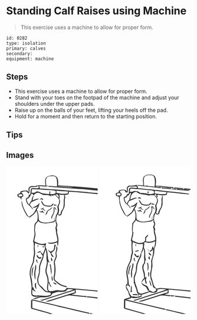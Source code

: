 # Standing Calf Raises using Machine
> This exercise uses a machine to allow for proper form.

``` 
id: 0282 
type: isolation 
primary: calves 
secondary:  
equipment: machine 
``` 

## Steps

 - This exercise uses a machine to allow for proper form.
 - Stand with your toes on the footpad of the machine and adjust your shoulders under the upper pads.
 - Raise up on the balls of your feet, lifting your heels off the pad.
 - Hold for a moment and then return to the starting position.

## Tips


## Images

<svg width="248" height="400" viewBox="0 0 186 300" xmlns="http://www.w3.org/2000/svg">
  <g fill="#FFF">
    <path d="M0 0h186v45.34c-26.75-2.92-53.62-4.3-80.45-6.19.46-5.51.78-11.57-2.26-16.46-3.06-3.32-8.04-4.19-12.34-3.43-3.66.53-7.87 1.38-10.16 4.57-2.71 4.95-1.16 10.67-.83 15.98-4.69-.29-9.39-.59-14.08-.91-2.15-.22-4.05 1-5.96 1.79-4.27.59-9.71-1.42-12.96 2.26-2.83 2.56-1.02 6.73-1.3 9.97-1-1.06-1.98-2.11-2.96-3.18-4.66 0-9.46.01-13.76 2.06-.09 1.07-.19 2.13-.29 3.2-2.31.82-6.77 1.62-5.68 5.04.28 2.93 3.18 3.41 5.53 3.82.79 1.52 1.61 3.03 2.47 4.52.08-1.57.15-3.13.2-4.7 1.62-1.05 4.26-2.07 3.47-4.54-.01-2.67-2.68-3.88-4.38-5.46 3.29-1.5 6.94-3.2 10.64-2.32 1.94 1.35 3.55 3.11 5.31 4.67.99-2.94 1.17-6.04 1.2-9.12-.19-2 1.66-3.64 3.41-4.16 3.91-.35 7.89-.01 11.75-.91.74-1.04 1.55-2.02 2.45-2.92.4 1.92.86 3.82 1.33 5.73-2.83.39-5.68.62-8.52.31-2.55-.13-5.53-.61-7.57 1.32-.57 3.81-.49 7.7-1.26 11.49l-2.63.24c-.37 1.58-.64 3.2-1.23 4.72-1.59 1.18-3.47 1.93-4.99 3.21-.06 4.69 1.4 9.74 5.2 12.77 2.95 2.45 5.66 5.21 7.85 8.39.38.1 1.16.31 1.54.41-2.06-2.97-4.19-5.91-6.66-8.57.97-1.91 1.42-4.35 3.26-5.65 5.15-2.8 10.68-4.74 16.11-6.9-4.88-.67-9.54 1.29-13.79 3.45.22-3.75 1.49-7.29 2.65-10.83-3.05 2.82-4.37 6.77-4.57 10.84-2.28 2.37-4.11 5.14-4.95 8.36-2.96-2.93-4.96-6.83-4.98-11.05 1.61-1.18 3.62-1.79 5.05-3.19 1.91-2.54 3.32-5.41 4.81-8.2 1.93.49 3.22 1.86 4.01 3.66 2.4-3.22 6.05-6.03 10.32-5.16 3.39 1.43 6.58 3.33 10.1 4.46 5.39.14 11.63-.62 15.86 3.46-.21-.92-.64-2.74-.86-3.65 1.31.65 2.61 1.31 3.91 1.99.31-.35.95-1.03 1.26-1.38.8-.09 2.4-.27 3.2-.37 2.95 3.27 6.97 6.01 8.25 10.43 1.2 4.7-1.79 8.92-3.68 12.99.55 3.62 1.46 7.37.46 11-.69 2.99-2.69 5.42-3.66 8.3-.58 3.54.09 7.43-2.24 10.49-.24-3.16-.22-6.34-.4-9.51-.4 3.05-.52 6.12-.67 9.19-9.17 2.57-19.66 5.35-28.56.38-3.35-1.74-2.93-5.86-3.09-9.04.1-5.11-1.58-10-3.62-14.6 3.2-3.95 4.55-8.88 5.92-13.67-4.03 4.28-8.98 7.83-14.81 9.14 3.93 1.79 7.81-.17 10.92-2.61-2.04 3.62-4.44 7.02-6.15 10.81-2.23 5.12-7.54 7.66-11.59 11.1-2.15-1.88-4-4.11-5.13-6.76-1.9-4.34-4.76-8.2-6.3-12.7-1.63-4.53-2.52-9.27-3.73-13.92-.99 10.64 4.78 20.17 9.63 29.17 1.43 2.64 4.08 4.21 6.68 5.51 5.35-3.78 11.03-7.66 13.77-13.87 2.87 5.85 3.18 12.59 1.99 18.92-.48 2.48-2.23 4.32-3.94 6.04-2.27 2.21-2.04 5.61-2.24 8.51-.05 2.99-.69 6.01-.15 8.99.34 2.41 1.05 4.9.31 7.31-1.1 4.29-1.65 8.7-2.92 12.94.33.35.98 1.05 1.31 1.4-.07 2.68.14 5.35.56 8-1.15 6.32 1.4 12.81-.54 19.04-1.43 5.08-.34 10.59-2.6 15.49-3.45 7.89-6.62 16.52-5.02 25.27 1.57 7.43 2.69 14.95 3.39 22.51.33 5.79-2.17 12.05.73 17.49 4.31 4.44 11.28 2.13 16.72 1.84-5.29 1.72-10.69 3.15-15.78 5.4 4.66.35 9.11-1.13 13.44-2.64 4.4-1.71 9.13-.31 13.67-.97 2.97-.47 5.98-.95 8.78-2.11 2.45-.9 3.43-3.56 4.78-5.56 4.64-1.19 9.07-3.75 13.99-3.33 4.38.41 8.77.04 13.06-.85 1.56-1.73 2.93-3.75 4.95-4.96 3.78-.26 7.51.62 11.19 1.32-20.84 6.83-41.82 13.24-62.66 20.05-2.04.69-4.17.96-6.31 1.01 1.62.45 3.23.96 4.83 1.49 22.23-7.08 44.45-14.24 66.73-21.16-.05 1.02-.14 3.07-.19 4.1-20 5.92-39.71 12.79-59.74 18.63 3.04.25 6.16.5 9.07-.61 11.06-3.56 22.15-6.99 33.22-10.54 2.83-.94 5.83-1.55 8.83-1.17 10.82 1.19 21.62 2.48 32.46 3.46-.03-.58-.11-1.76-.14-2.35-4.43.31-8.81-.56-13.2-.93-5.65-.66-11.35-.94-16.91-2.19 2.75-1.12 5.67-1.76 8.42-2.87.03-2.35-.24-4.7-.32-7.04 14.92 1.21 29.84 2.59 44.76 3.88v12.19c-6.92-1.1-13.92-1.53-20.87-2.34-.63.61-1.26 1.22-1.88 1.84 7.6.62 15.21 1.36 22.75 2.52V300h-12.1l2.39-.56c-1.82-.43-3.65-.78-5.48-1.12l-.76 1.68H94.94c-13.67-4.8-27.86-8.02-41.74-12.18-.1-5.1-.01-10.21.08-15.32 17.48 4.24 35 8.3 52.52 12.4l-.61.03c21.59 4.68 42.98 10.28 64.57 14.95-.25-.6-.74-1.78-.98-2.38-1.91-.27-3.8-.63-5.68-1.04-33.98-8.06-67.99-15.98-101.96-24.05-3.05-.71-6.08-1.68-9.23-1.73-1.5 1.74-1.17 4.16-1.31 6.29.04 3.65-.33 7.33.13 10.96.13 1.61 2.21 1.57 3.31 2.18 11.48 3.3 23.08 6.22 34.49 9.76l-1.7.13H0V0m68.26 67.88c.95-.16 2.83-.47 3.77-.62.99.58 1.98 1.15 2.99 1.71.28-2.14-1.86-4.14-3.98-3.59-1.12.58-1.88 1.65-2.78 2.5m2.72 2.29c.29 3.78 2.66 6.96 4.99 9.78 5.05 2.27 11.04 3.15 16.37 1.35 2.51-.77 3.28-3.41 3.73-5.69-1.94.92-3.24 2.62-4.41 4.36-3.89.31-7.92.88-11.71-.43-4.89-.83-5.21-6.89-8.97-9.37m25.72 7.62l-.4 1.97c2.27.22 4.55.44 6.84.5-1.44-2.14-4.21-1.95-6.44-2.47m-.55 7.08c1.89 5.45-.11 11.53-3.34 16.05-1.52 1.91-.74 4.55-.82 6.78 1.36-1.54 1.38-3.62 2.01-5.47 3.16-5.48 5.85-12.18 3.44-18.46 1.99 2.12 3.16 5.11 5.93 6.4-.7-.91-1.43-1.8-2.2-2.65-.11-.56-.35-1.67-.47-2.22l-2.79-2.16c-.59.58-1.18 1.15-1.76 1.73m-26.01 1.67c-.02.32-.06.98-.09 1.3 1.44-.05 2.87-.1 4.3-.14 1.6 1.77 3.81 2.73 6.03 3.45-1.43-1.49-3.18-2.6-4.91-3.7.34-1.23.68-2.45 1.02-3.67-1.74 1.7-3.8 3.03-6.35 2.76m18.43 1.19c-1.6.89-3.58 1.29-4.84 2.66-1.59 2.97-2.75 6.15-4.25 9.16 3.4-1.59 4.64-5.16 5.12-8.62 4.05-1.06 6.86-4.11 9.5-7.16-2.29.61-4.23 1.99-5.53 3.96m-15.06 2.04c-.64.97-1.29 1.93-1.95 2.89-1.31-.53-2.63-1.05-3.95-1.54 1.09 2.46 3.12 3.57 5.75 2.5 1.59.78 3.18 1.56 4.79 2.29-1.71-1.92-3.42-3.86-4.64-6.14z"/>
    <path d="M82.59 23.53c2.33-3.31 6.86-2.89 10.42-3.17 3.3-.3 7.43.38 8.95 3.73 1.89 5.55 1.71 11.54 1.42 17.32-5.39-.21-10.77-.56-16.14-1.01-.7.54-1.39 1.08-2.09 1.62 5.69-.22 11.27.92 16.93 1.11 14.66 1.23 29.33 2.21 44.01 3.22 13.35.54 26.6 2.4 39.91 3.56v4.91c-16.35-1.13-32.59-3.6-48.97-4.22-17.18-1.22-34.33-3.05-51.54-3.83-5.62-.78-11.29-1.24-16.97-1.26-.46-1.66-.95-3.31-1.51-4.94 6.32-.11 13.26 2.63 19.14-.54-1.17-.02-3.52-.05-4.69-.07-.04-5.45-2.12-11.51 1.13-16.43z"/>
    <path d="M103.73 41.46c4.73-.72 9.52-.08 14.27.1 6.47.67 13.02.78 19.4 2.16-11.25-.26-22.43-1.92-33.67-2.26zM52.37 46.9c3.93-.41 7.85.42 11.78.3 6.33-.31 12.53 1.45 18.85 1.1 6.05.55 12.37.15 18.09 2.54-.09 1.3-.26 2.59-.52 3.87-2.78 2.84-7.01 2.14-10.6 2.17-.49-.69-.98-1.38-1.48-2.07l1.49-.3c-.21-.91-.61-2.74-.82-3.65-1.33.9-1.48 2.38-1.16 3.85-.23.76-.48 1.51-.74 2.26-6.36-1.21-13.37-.5-19.03-4.14-2.75-1.59-6.72-1.96-9.16.35-2.15 1.67-5.08.82-7.58 1.07.22-2.46.54-4.91.88-7.35zM102.29 49.85c7.84 1.32 15.8 1.05 23.7 1.64-.24 1.41-.51 2.82-.8 4.23-5.95.59-12.18 1.24-18-.54-1.59-.37-3.23-.45-4.86-.58-.01-1.58-.02-3.17-.04-4.75z"/>
    <path d="M127.66 51.88c19.48 1.31 38.95 2.82 58.34 5.08v195.68c-20.99-2.17-42.07-3.64-63.09-5.58-.66 1.23-1 2.88-2.39 3.58-4.33 2.9-9.73 1.64-14.55 1.28-5.6-.7-10.88 2.38-16.46 1.93-2.51-.1-4.39-2.44-4.28-4.88-.74-5.73 1.75-11.25 1.1-16.98-.05-5.56-2.17-10.75-3.95-15.92-1.29-7.52 2.87-14.62 2.47-22.15 1.27.82 2.54 1.65 3.84 2.45-1.46-3-3.3-5.94-3.63-9.32-.77-6.52-.78-13.27-3.49-19.37-.63-1.64-1.29-3.27-1.97-4.89.54-2.17 1.13-4.33 1.74-6.47-2.74.67-5.46 1.67-8.32 1.68-4.17.08-8.01-1.77-11.8-3.25-1.45-.73-3.22-1.24-4.14-2.67.3-5.83 3.86-11.5 1.96-17.34-1.07-4.67-.22-9.53.28-14.22.34-3.89 4.56-5.61 5.49-9.29 1.69 1.77 3.69 3.33 6.18 3.72 8.72 2.58 17.82.54 26.5-1.11.73-.7 2.18-2.11 2.9-2.82.38 2.84.52 5.75 1.86 8.35-.68 2.13-1.77 4.17-2.05 6.4.36 2.25.97 4.46 1.04 6.75.24 6.6 3.36 12.78 2.91 19.45-5.99 3.61-13.07 3.71-19.85 3.51 1.46.87 2.87 2.12 4.67 2.11 5.1.09 10.36-.71 14.92-3.11-.2 2.67-.25 5.49 1.15 7.88.93-4.98 1.48-10.08 1.17-15.15-.81-4.58-2.07-9.07-2.99-13.63 1.4-2.76.01-5.65-.64-8.38.7-2.84 2.59-5.96.83-8.79-3.03-5.89-1.8-13.25 1.37-18.83.62.68 1.85 2.03 2.47 2.7 1.46-.25 3.05-.1 4.39-.81 1.3-1.99 1.31-4.51 2.24-6.67 1.63-3.93 4.33-7.48 4.94-11.79.71-5.29-.34-10.72 1.02-15.95.73-2.24-.23-4.45-.8-6.6 2.56-.41 5.6.04 7.72-1.71.51-1.58.63-3.25.9-4.87m-29.67 108c-.76 3.18-.01 6.69-1.55 9.67-1.28 2.46-4.14 3.13-6.5 4.1-1.6-1.31-3.19-2.65-4.95-3.75 1.1 3.56 5.43 5 6.04 8.73.32 3.05 2.49 6.03 5.84 5.96-1.45-2.67-3.41-5-5.14-7.49l.48-1.24c3.49-2.65 7.94-5.79 7.15-10.82.79-1.87 1.31-3.84 1.59-5.85-.74.18-2.22.52-2.96.69m3.75 2.04c.52 3.69.46 7.51-.73 11.08-1.62 3.92 1.01 8.15-.63 12.05-1.04 2.97-2.63 5.75-3.19 8.88-.76 3.7.87 7.32.76 11.04-.07 5.65.45 11.4-.91 16.94-.69 3.7-1.32 8.5 1.85 11.27 4.82 4.19 9.79 8.59 16.01 10.5 2.27.55 4.52 1.18 6.71 2.02.62-.37 1.85-1.1 2.46-1.47-2.61-.82-5.29-1.44-7.94-2.13-5.93-1.84-10.62-6.1-15.45-9.8-2.59-1.79-2.44-5.51-1.81-8.26 1.58-7.59 2.02-15.47.74-23.15-.32-2.59-1.05-5.3-.24-7.86 1.17-3.35 2.98-6.48 3.62-10 .09-2.91-1.6-5.84-.49-8.73 1.34-3.97 3.12-9.25-.76-12.38m-9.84 30.59c.76-.1 1.52-.22 2.28-.35-.53-2.25-1.08-4.49-1.7-6.71-2.06 1.98-1.25 4.63-.58 7.06m-3.31 6.82c1.83 6.91 1.78 14.09 3.21 21.05 1.66-6.98-.4-14-1.25-20.93l-1.96-.12m4.18 22.5c.14 3.81-1.38 8.85 1.93 11.67-.05-3.94-.11-8.07-1.93-11.67m-6.3 13.71c.45 4.07 2.63 7.59 5.4 10.5.13-2.8-1.69-4.96-3.33-7.02 0-1.23-.01-2.46-.01-3.69-.52.05-1.55.15-2.06.21m8.51.86c2.31 1.78 4.65 3.87 7.77 3.85-1.33-3.04-4.69-4.14-7.77-3.85zM24.78 58.19c2.83-1.18 7.94-2.52 8.47 1.84-.49.3-1.48.89-1.97 1.19-1.75.13-3.48.4-5.23.4-.62-1.05-1.05-2.2-1.27-3.43zM100.37 57.73c1.67-.36 3.64-.65 4.97.69 1.5 1.83 1.26 4.52 1.97 6.66-2.39-2.37-4.78-4.76-6.94-7.35z"/>
    <path d="M107.73 57.77c3.29.59 6.64.75 9.98.53.85 3.58.2 7.15-.66 10.66.09 5.33.35 10.79-1.2 15.97-.91 2.77-2.88 5-4.24 7.54-.8 1.79-.86 3.8-1.38 5.68-1.47 1.22-2.92-.6-4.34-.99 1.95-4.57 2.32-9.57.56-14.27.71-3.39 2.62-6.44 3.21-9.87.22-2.49-.94-4.76-1.88-6.97 2.18-2.33.66-5.65-.05-8.28zM58.58 156.06c5.9 2.88 12.35 4.86 18.99 4.11.39 2.27 1.12 4.49 1.37 6.79-.86 4.25-3.12 8.03-4.23 12.21-1.29-1.95-2.84-3.76-4.97-4.8.9 2.62 2.27 5.07 4.24 7.05.77 4.73-2.84 8.32-4.01 12.62-.69 2.47-1.65 4.86-2.42 7.32-1.46 5.45.07 11.2-1.32 16.67-1.08 4.91-3.77 9.65-2.9 14.83.2 4.11 2.11 7.94 4.89 10.92 3.39 3.6 6.65 7.36 10.55 10.43 3.26 2.67 7.83 1.24 11.55 2.72.11 1.3.23 2.61.36 3.92-9.32 5.08-19.81.47-29.67 1.95-2.55-.45-5.51-.52-7.55-2.26-1.03-3.16-.35-6.53-.3-9.77 2.15 1.48 4.29 3.02 6.68 4.1-.59-1.88-1.91-3.29-3.5-4.39-.4-1.86-.04-4.52-2.78-4.41-.29-6.44-.67-12.92-2.21-19.2-.81-3.84-2.11-7.72-1.53-11.7.35-6.27 2.89-12.08 5.48-17.7 2.21-4.88 1.26-10.41 2.93-15.43 1.64-6.04-.37-12.22-.37-18.31.34-2.55.59-5.1.72-7.67m5.89 3.37c-.53 1.94-.57 3.96-.07 5.91.79-1.91 1.15-4.04.07-5.91m11.03 2.75c-1.33.23-1.82 2.84-.25 3.06 1.4-.16 1.84-2.88.25-3.06m-13.08 13.51c2.89.1 5.73-.5 8.33-1.76-.26-.35-.77-1.05-1.02-1.4-2.47.95-5.28 1.34-7.31 3.16m-.01 4.11c-1.21 3.69 1.96 7.24 5.44 8.01 2.03 1.09 3.72-1.41 4.22-3.03-1.95.07-4.07.95-5.94-.01-1.21-1.68-2.14-3.58-3.72-4.97m-1.55 11.04c.49 2.46 1.78 4.83 3.99 6.14-.52-1.17-1.08-2.33-1.64-3.47-.17-1.38-.23-2.78-.6-4.12-.93.02-1.51.51-1.75 1.45m-2.54 19.01c-1.76 6.56-1.62 13.5.38 19.99.17-.01.51-.02.67-.03.34-6.54-1.04-13.23.93-19.63 1.02-3.49.83-7.17.11-10.7-2.17 3.02-.96 6.99-2.09 10.37m-5.75 12.87h.89c-.82-6.57 1.48-12.8 2.15-19.23-3.75 5.61-4.66 12.73-3.04 19.23m5.76 17.34c.1 3.26-.24 7.42 3.23 9.16-.63-4.07-1.83-8.24-.1-12.21-1.45.47-3.21 1.23-3.13 3.05z"/>
    <path d="M75.89 184.1c.21-5.4 3.22-10.04 4.68-15.11.96 4.98 1.82 10.01 1.36 15.1-.51 4.35 1.43 8.55.81 12.9-.71 7.04-4.63 14.1-2.02 21.19 2.87 6.88 4.67 14.45 3.09 21.89-.53 4.72-2.05 10.53 1.95 14.2-5.66.15-9.25-4.56-12.3-8.61-2.59-2.03-5.39-3.97-7.03-6.92-1.13-4.5-1.94-9.34-.15-13.79 2.45-6.36 2.41-13.22 2.72-19.93-.08-3.22 1.77-5.98 2.58-9 .99-4.14 3.94-7.6 4.31-11.92z"/>
  </g>
  <g fill="#333">
    <path d="M90.95 19.26c4.3-.76 9.28.11 12.34 3.43 3.04 4.89 2.72 10.95 2.26 16.46 26.83 1.89 53.7 3.27 80.45 6.19v4.57c-13.31-1.16-26.56-3.02-39.91-3.56-14.68-1.01-29.35-1.99-44.01-3.22-5.66-.19-11.24-1.33-16.93-1.11.7-.54 1.39-1.08 2.09-1.62 5.37.45 10.75.8 16.14 1.01.29-5.78.47-11.77-1.42-17.32-1.52-3.35-5.65-4.03-8.95-3.73-3.56.28-8.09-.14-10.42 3.17-3.25 4.92-1.17 10.98-1.13 16.43 1.17.02 3.52.05 4.69.07-5.88 3.17-12.82.43-19.14.54.56 1.63 1.05 3.28 1.51 4.94 5.68.02 11.35.48 16.97 1.26 17.21.78 34.36 2.61 51.54 3.83 16.38.62 32.62 3.09 48.97 4.22v2.14c-19.39-2.26-38.86-3.77-58.34-5.08-.27 1.62-.39 3.29-.9 4.87-2.12 1.75-5.16 1.3-7.72 1.71.57 2.15 1.53 4.36.8 6.6-1.36 5.23-.31 10.66-1.02 15.95-.61 4.31-3.31 7.86-4.94 11.79-.93 2.16-.94 4.68-2.24 6.67-1.34.71-2.93.56-4.39.81-.62-.67-1.85-2.02-2.47-2.7-3.17 5.58-4.4 12.94-1.37 18.83 1.76 2.83-.13 5.95-.83 8.79.65 2.73 2.04 5.62.64 8.38.92 4.56 2.18 9.05 2.99 13.63.31 5.07-.24 10.17-1.17 15.15-1.4-2.39-1.35-5.21-1.15-7.88-4.56 2.4-9.82 3.2-14.92 3.11-1.8.01-3.21-1.24-4.67-2.11 6.78.2 13.86.1 19.85-3.51.45-6.67-2.67-12.85-2.91-19.45-.07-2.29-.68-4.5-1.04-6.75.28-2.23 1.37-4.27 2.05-6.4-1.34-2.6-1.48-5.51-1.86-8.35-.72.71-2.17 2.12-2.9 2.82-8.68 1.65-17.78 3.69-26.5 1.11-2.49-.39-4.49-1.95-6.18-3.72-.93 3.68-5.15 5.4-5.49 9.29-.5 4.69-1.35 9.55-.28 14.22 1.9 5.84-1.66 11.51-1.96 17.34.92 1.43 2.69 1.94 4.14 2.67 3.79 1.48 7.63 3.33 11.8 3.25 2.86-.01 5.58-1.01 8.32-1.68-.61 2.14-1.2 4.3-1.74 6.47.68 1.62 1.34 3.25 1.97 4.89 2.71 6.1 2.72 12.85 3.49 19.37.33 3.38 2.17 6.32 3.63 9.32-1.3-.8-2.57-1.63-3.84-2.45.4 7.53-3.76 14.63-2.47 22.15 1.78 5.17 3.9 10.36 3.95 15.92.65 5.73-1.84 11.25-1.1 16.98-.11 2.44 1.77 4.78 4.28 4.88 5.58.45 10.86-2.63 16.46-1.93 4.82.36 10.22 1.62 14.55-1.28 1.39-.7 1.73-2.35 2.39-3.58 21.02 1.94 42.1 3.41 63.09 5.58v1.78c-14.92-1.29-29.84-2.67-44.76-3.88.08 2.34.35 4.69.32 7.04-2.75 1.11-5.67 1.75-8.42 2.87 5.56 1.25 11.26 1.53 16.91 2.19 4.39.37 8.77 1.24 13.2.93.03.59.11 1.77.14 2.35-10.84-.98-21.64-2.27-32.46-3.46-3-.38-6 .23-8.83 1.17-11.07 3.55-22.16 6.98-33.22 10.54-2.91 1.11-6.03.86-9.07.61 20.03-5.84 39.74-12.71 59.74-18.63.05-1.03.14-3.08.19-4.1-22.28 6.92-44.5 14.08-66.73 21.16-1.6-.53-3.21-1.04-4.83-1.49 2.14-.05 4.27-.32 6.31-1.01 20.84-6.81 41.82-13.22 62.66-20.05-3.68-.7-7.41-1.58-11.19-1.32-2.02 1.21-3.39 3.23-4.95 4.96-4.29.89-8.68 1.26-13.06.85-4.92-.42-9.35 2.14-13.99 3.33-1.35 2-2.33 4.66-4.78 5.56-2.8 1.16-5.81 1.64-8.78 2.11-4.54.66-9.27-.74-13.67.97-4.33 1.51-8.78 2.99-13.44 2.64 5.09-2.25 10.49-3.68 15.78-5.4-5.44.29-12.41 2.6-16.72-1.84-2.9-5.44-.4-11.7-.73-17.49-.7-7.56-1.82-15.08-3.39-22.51-1.6-8.75 1.57-17.38 5.02-25.27 2.26-4.9 1.17-10.41 2.6-15.49 1.94-6.23-.61-12.72.54-19.04-.42-2.65-.63-5.32-.56-8-.33-.35-.98-1.05-1.31-1.4 1.27-4.24 1.82-8.65 2.92-12.94.74-2.41.03-4.9-.31-7.31-.54-2.98.1-6 .15-8.99.2-2.9-.03-6.3 2.24-8.51 1.71-1.72 3.46-3.56 3.94-6.04 1.19-6.33.88-13.07-1.99-18.92-2.74 6.21-8.42 10.09-13.77 13.87-2.6-1.3-5.25-2.87-6.68-5.51-4.85-9-10.62-18.53-9.63-29.17 1.21 4.65 2.1 9.39 3.73 13.92 1.54 4.5 4.4 8.36 6.3 12.7 1.13 2.65 2.98 4.88 5.13 6.76 4.05-3.44 9.36-5.98 11.59-11.1 1.71-3.79 4.11-7.19 6.15-10.81-3.11 2.44-6.99 4.4-10.92 2.61 5.83-1.31 10.78-4.86 14.81-9.14-1.37 4.79-2.72 9.72-5.92 13.67 2.04 4.6 3.72 9.49 3.62 14.6.16 3.18-.26 7.3 3.09 9.04 8.9 4.97 19.39 2.19 28.56-.38.15-3.07.27-6.14.67-9.19.18 3.17.16 6.35.4 9.51 2.33-3.06 1.66-6.95 2.24-10.49.97-2.88 2.97-5.31 3.66-8.3 1-3.63.09-7.38-.46-11 1.89-4.07 4.88-8.29 3.68-12.99-1.28-4.42-5.3-7.16-8.25-10.43-.8.1-2.4.28-3.2.37-.31.35-.95 1.03-1.26 1.38-1.3-.68-2.6-1.34-3.91-1.99.22.91.65 2.73.86 3.65-4.23-4.08-10.47-3.32-15.86-3.46-3.52-1.13-6.71-3.03-10.1-4.46-4.27-.87-7.92 1.94-10.32 5.16-.79-1.8-2.08-3.17-4.01-3.66-1.49 2.79-2.9 5.66-4.81 8.2-1.43 1.4-3.44 2.01-5.05 3.19.02 4.22 2.02 8.12 4.98 11.05.84-3.22 2.67-5.99 4.95-8.36.2-4.07 1.52-8.02 4.57-10.84-1.16 3.54-2.43 7.08-2.65 10.83 4.25-2.16 8.91-4.12 13.79-3.45-5.43 2.16-10.96 4.1-16.11 6.9-1.84 1.3-2.29 3.74-3.26 5.65 2.47 2.66 4.6 5.6 6.66 8.57-.38-.1-1.16-.31-1.54-.41-2.19-3.18-4.9-5.94-7.85-8.39-3.8-3.03-5.26-8.08-5.2-12.77 1.52-1.28 3.4-2.03 4.99-3.21.59-1.52.86-3.14 1.23-4.72l2.63-.24c.77-3.79.69-7.68 1.26-11.49 2.04-1.93 5.02-1.45 7.57-1.32 2.84.31 5.69.08 8.52-.31-.47-1.91-.93-3.81-1.33-5.73-.9.9-1.71 1.88-2.45 2.92-3.86.9-7.84.56-11.75.91-1.75.52-3.6 2.16-3.41 4.16-.03 3.08-.21 6.18-1.2 9.12-1.76-1.56-3.37-3.32-5.31-4.67-3.7-.88-7.35.82-10.64 2.32 1.7 1.58 4.37 2.79 4.38 5.46.79 2.47-1.85 3.49-3.47 4.54-.05 1.57-.12 3.13-.2 4.7-.86-1.49-1.68-3-2.47-4.52-2.35-.41-5.25-.89-5.53-3.82-1.09-3.42 3.37-4.22 5.68-5.04.1-1.07.2-2.13.29-3.2 4.3-2.05 9.1-2.06 13.76-2.06.98 1.07 1.96 2.12 2.96 3.18.28-3.24-1.53-7.41 1.3-9.97 3.25-3.68 8.69-1.67 12.96-2.26 1.91-.79 3.81-2.01 5.96-1.79 4.69.32 9.39.62 14.08.91-.33-5.31-1.88-11.03.83-15.98 2.29-3.19 6.5-4.04 10.16-4.57m12.78 22.2c11.24.34 22.42 2 33.67 2.26-6.38-1.38-12.93-1.49-19.4-2.16-4.75-.18-9.54-.82-14.27-.1M52.37 46.9c-.34 2.44-.66 4.89-.88 7.35 2.5-.25 5.43.6 7.58-1.07 2.44-2.31 6.41-1.94 9.16-.35 5.66 3.64 12.67 2.93 19.03 4.14.26-.75.51-1.5.74-2.26-.32-1.47-.17-2.95 1.16-3.85.21.91.61 2.74.82 3.65l-1.49.3c.5.69.99 1.38 1.48 2.07 3.59-.03 7.82.67 10.6-2.17.26-1.28.43-2.57.52-3.87-5.72-2.39-12.04-1.99-18.09-2.54-6.32.35-12.52-1.41-18.85-1.1-3.93.12-7.85-.71-11.78-.3m49.92 2.95c.02 1.58.03 3.17.04 4.75 1.63.13 3.27.21 4.86.58 5.82 1.78 12.05 1.13 18 .54.29-1.41.56-2.82.8-4.23-7.9-.59-15.86-.32-23.7-1.64m-77.51 8.34c.22 1.23.65 2.38 1.27 3.43 1.75 0 3.48-.27 5.23-.4.49-.3 1.48-.89 1.97-1.19-.53-4.36-5.64-3.02-8.47-1.84m75.59-.46c2.16 2.59 4.55 4.98 6.94 7.35-.71-2.14-.47-4.83-1.97-6.66-1.33-1.34-3.3-1.05-4.97-.69m7.36.04c.71 2.63 2.23 5.95.05 8.28.94 2.21 2.1 4.48 1.88 6.97-.59 3.43-2.5 6.48-3.21 9.87 1.76 4.7 1.39 9.7-.56 14.27 1.42.39 2.87 2.21 4.34.99.52-1.88.58-3.89 1.38-5.68 1.36-2.54 3.33-4.77 4.24-7.54 1.55-5.18 1.29-10.64 1.2-15.97.86-3.51 1.51-7.08.66-10.66-3.34.22-6.69.06-9.98-.53m-49.15 98.29c-.13 2.57-.38 5.12-.72 7.67 0 6.09 2.01 12.27.37 18.31-1.67 5.02-.72 10.55-2.93 15.43-2.59 5.62-5.13 11.43-5.48 17.7-.58 3.98.72 7.86 1.53 11.7 1.54 6.28 1.92 12.76 2.21 19.2 2.74-.11 2.38 2.55 2.78 4.41 1.59 1.1 2.91 2.51 3.5 4.39-2.39-1.08-4.53-2.62-6.68-4.1-.05 3.24-.73 6.61.3 9.77 2.04 1.74 5 1.81 7.55 2.26 9.86-1.48 20.35 3.13 29.67-1.95-.13-1.31-.25-2.62-.36-3.92-3.72-1.48-8.29-.05-11.55-2.72-3.9-3.07-7.16-6.83-10.55-10.43-2.78-2.98-4.69-6.81-4.89-10.92-.87-5.18 1.82-9.92 2.9-14.83 1.39-5.47-.14-11.22 1.32-16.67.77-2.46 1.73-4.85 2.42-7.32 1.17-4.3 4.78-7.89 4.01-12.62-1.97-1.98-3.34-4.43-4.24-7.05 2.13 1.04 3.68 2.85 4.97 4.8 1.11-4.18 3.37-7.96 4.23-12.21-.25-2.3-.98-4.52-1.37-6.79-6.64.75-13.09-1.23-18.99-4.11m17.31 28.04c-.37 4.32-3.32 7.78-4.31 11.92-.81 3.02-2.66 5.78-2.58 9-.31 6.71-.27 13.57-2.72 19.93-1.79 4.45-.98 9.29.15 13.79 1.64 2.95 4.44 4.89 7.03 6.92 3.05 4.05 6.64 8.76 12.3 8.61-4-3.67-2.48-9.48-1.95-14.2 1.58-7.44-.22-15.01-3.09-21.89-2.61-7.09 1.31-14.15 2.02-21.19.62-4.35-1.32-8.55-.81-12.9.46-5.09-.4-10.12-1.36-15.1-1.46 5.07-4.47 9.71-4.68 15.11z"/>
    <path d="M68.26 67.88c.9-.85 1.66-1.92 2.78-2.5 2.12-.55 4.26 1.45 3.98 3.59-1.01-.56-2-1.13-2.99-1.71-.94.15-2.82.46-3.77.62zM70.98 70.17c3.76 2.48 4.08 8.54 8.97 9.37 3.79 1.31 7.82.74 11.71.43 1.17-1.74 2.47-3.44 4.41-4.36-.45 2.28-1.22 4.92-3.73 5.69-5.33 1.8-11.32.92-16.37-1.35-2.33-2.82-4.7-6-4.99-9.78zM96.7 77.79c2.23.52 5 .33 6.44 2.47-2.29-.06-4.57-.28-6.84-.5l.4-1.97zM96.15 84.87c.58-.58 1.17-1.15 1.76-1.73l2.79 2.16c.12.55.36 1.66.47 2.22.77.85 1.5 1.74 2.2 2.65-2.77-1.29-3.94-4.28-5.93-6.4 2.41 6.28-.28 12.98-3.44 18.46-.63 1.85-.65 3.93-2.01 5.47.08-2.23-.7-4.87.82-6.78 3.23-4.52 5.23-10.6 3.34-16.05zM70.14 86.54c2.55.27 4.61-1.06 6.35-2.76-.34 1.22-.68 2.44-1.02 3.67 1.73 1.1 3.48 2.21 4.91 3.7-2.22-.72-4.43-1.68-6.03-3.45-1.43.04-2.86.09-4.3.14.03-.32.07-.98.09-1.3zM88.57 87.73c1.3-1.97 3.24-3.35 5.53-3.96-2.64 3.05-5.45 6.1-9.5 7.16-.48 3.46-1.72 7.03-5.12 8.62 1.5-3.01 2.66-6.19 4.25-9.16 1.26-1.37 3.24-1.77 4.84-2.66zM73.51 89.77c1.22 2.28 2.93 4.22 4.64 6.14-1.61-.73-3.2-1.51-4.79-2.29-2.63 1.07-4.66-.04-5.75-2.5 1.32.49 2.64 1.01 3.95 1.54.66-.96 1.31-1.92 1.95-2.89zM64.47 159.43c1.08 1.87.72 4-.07 5.91-.5-1.95-.46-3.97.07-5.91zM97.99 159.88c.74-.17 2.22-.51 2.96-.69-.28 2.01-.8 3.98-1.59 5.85.79 5.03-3.66 8.17-7.15 10.82l-.48 1.24c1.73 2.49 3.69 4.82 5.14 7.49-3.35.07-5.52-2.91-5.84-5.96-.61-3.73-4.94-5.17-6.04-8.73 1.76 1.1 3.35 2.44 4.95 3.75 2.36-.97 5.22-1.64 6.5-4.1 1.54-2.98.79-6.49 1.55-9.67zM75.5 162.18c1.59.18 1.15 2.9-.25 3.06-1.57-.22-1.08-2.83.25-3.06zM101.74 161.92c3.88 3.13 2.1 8.41.76 12.38-1.11 2.89.58 5.82.49 8.73-.64 3.52-2.45 6.65-3.62 10-.81 2.56-.08 5.27.24 7.86 1.28 7.68.84 15.56-.74 23.15-.63 2.75-.78 6.47 1.81 8.26 4.83 3.7 9.52 7.96 15.45 9.8 2.65.69 5.33 1.31 7.94 2.13-.61.37-1.84 1.1-2.46 1.47-2.19-.84-4.44-1.47-6.71-2.02-6.22-1.91-11.19-6.31-16.01-10.5-3.17-2.77-2.54-7.57-1.85-11.27 1.36-5.54.84-11.29.91-16.94.11-3.72-1.52-7.34-.76-11.04.56-3.13 2.15-5.91 3.19-8.88 1.64-3.9-.99-8.13.63-12.05 1.19-3.57 1.25-7.39.73-11.08zM62.42 175.69c2.03-1.82 4.84-2.21 7.31-3.16.25.35.76 1.05 1.02 1.4-2.6 1.26-5.44 1.86-8.33 1.76zM62.41 179.8c1.58 1.39 2.51 3.29 3.72 4.97 1.87.96 3.99.08 5.94.01-.5 1.62-2.19 4.12-4.22 3.03-3.48-.77-6.65-4.32-5.44-8.01zM91.9 192.51c-.67-2.43-1.48-5.08.58-7.06.62 2.22 1.17 4.46 1.7 6.71-.76.13-1.52.25-2.28.35zM60.86 190.84c.24-.94.82-1.43 1.75-1.45.37 1.34.43 2.74.6 4.12.56 1.14 1.12 2.3 1.64 3.47-2.21-1.31-3.5-3.68-3.99-6.14zM88.59 199.33l1.96.12c.85 6.93 2.91 13.95 1.25 20.93-1.43-6.96-1.38-14.14-3.21-21.05zM58.32 209.85c1.13-3.38-.08-7.35 2.09-10.37.72 3.53.91 7.21-.11 10.7-1.97 6.4-.59 13.09-.93 19.63-.16.01-.5.02-.67.03-2-6.49-2.14-13.43-.38-19.99zM52.57 222.72c-1.62-6.5-.71-13.62 3.04-19.23-.67 6.43-2.97 12.66-2.15 19.23h-.89zM92.77 221.83c1.82 3.6 1.88 7.73 1.93 11.67-3.31-2.82-1.79-7.86-1.93-11.67zM86.47 235.54c.51-.06 1.54-.16 2.06-.21 0 1.23.01 2.46.01 3.69 1.64 2.06 3.46 4.22 3.33 7.02-2.77-2.91-4.95-6.43-5.4-10.5zM94.98 236.4c3.08-.29 6.44.81 7.77 3.85-3.12.02-5.46-2.07-7.77-3.85zM58.33 240.06c-.08-1.82 1.68-2.58 3.13-3.05-1.73 3.97-.53 8.14.1 12.21-3.47-1.74-3.13-5.9-3.23-9.16zM163.25 266.11c.62-.62 1.25-1.23 1.88-1.84 6.95.81 13.95 1.24 20.87 2.34v2.02c-7.54-1.16-15.15-1.9-22.75-2.52zM51.91 270.68c3.15.05 6.18 1.02 9.23 1.73 33.97 8.07 67.98 15.99 101.96 24.05 1.88.41 3.77.77 5.68 1.04.24.6.73 1.78.98 2.38-21.59-4.67-42.98-10.27-64.57-14.95l.61-.03c-17.52-4.1-35.04-8.16-52.52-12.4-.09 5.11-.18 10.22-.08 15.32 13.88 4.16 28.07 7.38 41.74 12.18h-8.11l1.7-.13c-11.41-3.54-23.01-6.46-34.49-9.76-1.1-.61-3.18-.57-3.31-2.18-.46-3.63-.09-7.31-.13-10.96.14-2.13-.19-4.55 1.31-6.29zM170.81 298.32c1.83.34 3.66.69 5.48 1.12l-2.39.56h-3.85l.76-1.68z"/>
  </g>
</svg>

<svg width="248" height="400" viewBox="0 0 186 300" xmlns="http://www.w3.org/2000/svg">
  <g fill="#FFF">
    <path d="M0 0h186v46.44c-4.22-.72-8.5-.8-12.75-1.24-.7.6-1.42 1.2-2.13 1.8 5.13-.87 9.76 2.36 14.88 1.23v204.35c-19.97-1.89-39.97-3.52-59.95-5.23-3.11-.49-5.98 1.1-9.02 1.37-1.6-1.29-2.95-2.83-4.4-4.27-2.92-5.32-3.38-11.49-5.75-17.01-2.59-7.85.68-15.73 1.54-23.55.69-4.94-1.3-10 .35-14.84 1.23-5.33 3.67-10.51 3.4-16.09-.35-5.21 2.83-9.73 3.38-14.81.46-4.33.97-8.72.64-13.07-.93-4.72-2.07-9.4-3.22-14.07.35-.46 1.07-1.37 1.43-1.82-.71-1.95-1.31-3.93-1.94-5.91.67-2.07 1.54-4.11 1.79-6.29-.38-2.78-2.57-5.05-2.52-7.94-.07-4.62.42-9.54 3.13-13.45.54.63 1.63 1.9 2.18 2.53 1.64-.29 3.84.49 4.97-1.12.59-1.27.78-2.68 1.15-4.01.82-3.98 3.66-7.11 4.88-10.95 1.82-5.16.62-10.71 1.23-16.04.29-2.27.18-4.56-.19-6.82 2.91-.18 6.33.53 8.78-1.4.52-1.53.47-3.19.69-4.78 13.84 1.06 27.63 2.79 41.43 4.22 1.48.31 2.84-.28 4.06-1.06-21.54-3.26-43.34-4.6-64.95-7.34-7.11-.25-14.06-2.04-21.19-1.98-6.18-.58-12.29-1.94-18.53-1.92-.3-2.07-.94-4.06-1.76-5.97l-2.05.71c.77-.66 1.54-1.32 2.3-1.99-5.65 1.97-11.54 2.5-17.48 1.92-1.43 1.34-3.18 2.53-3.95 4.42-.17 2.5.18 4.99.26 7.49-1-.98-1.97-1.98-2.94-3-4.76-1.21-9.69-.62-13.96 1.85v2.83c-1.78.61-4 .66-5.33 2.18-1.28 1.25-.5 2.89.12 4.25.67 2.19 3.49 1.61 5.25 2.19 1.46 5.17.74 10.69 2.49 15.82 1.49 6.8 5.29 12.69 8.39 18.82 1.43 2.89 4.17 4.76 7.08 5.98 5.25-3.82 11.08-7.53 13.55-13.86 3.13 5.91 3.37 12.93 2.02 19.36-.58 3.88-5.24 5.33-5.67 9.23-.57 6.3-1.32 12.65.18 18.87-1.12 5-1.84 10.12-3.32 15.05.49.8 1.01 1.57 1.57 2.32-.65 6.88.18 13.78.52 20.65.28 3.45-1.96 6.45-2.06 9.87-.33 4.24-1.2 8.49-3.25 12.26-3.26 6.14-5.76 12.85-5.8 19.89-.3 7.35 3.41 14.38 1.72 21.73.31 1.24.59 2.49.86 3.75l-1.08-.9c-.11-.32-.32-.96-.43-1.28-.23-.17-.71-.51-.94-.68-1.26 2.94-1.37 6.26-.59 9.33 1.08 2.83 3.6 4.92 4.33 7.93 1 3.58 1.93 7.26 4.27 10.25-4.38.75-8.46 2.54-12.6 4.07-.57 5.53-.57 11.12-.5 16.68-.29 2.55 2.73 2.84 4.48 3.48 11.55 3.09 23.03 6.42 34.56 9.57H0V0m98.43 17.66c-3.82.68-8.27 2.81-8.72 7.16-1.57 4.82.92 9.68-.17 14.54-3.63-.4-7.29-.42-10.91-.87l.28 1.76c4.45-.91 8.71 1.12 13.15.88 10.88 1.34 21.84 2.05 32.7 3.62.71-.6 1.41-1.2 2.11-1.81-3.98-.72-8.94.49-12.27-2.18 8.87 1.41 17.85 1.89 26.75 2.93-4.66.59-9.35-.05-13.98-.57.14.57.41 1.72.55 2.29 6.26-.24 12.5 1.12 18.74 1.54-.14-.61-.44-1.83-.59-2.44-1.98.46-4.01.49-5.94-.13 3.19-.47 6.42-.27 9.57.4l2.22-1.86c-12.33-.71-24.57-2.7-36.9-3.18 1.03-6.31 1.68-13.31-1.7-19.05-3.74-4.1-9.86-3.88-14.89-3.03m52.7 27.39c6.21.08 12.34 1.27 18.53 1.72.78-.61 1.55-1.22 2.32-1.83-6.26-.36-12.47-1.29-18.73-1.7-.71.6-1.41 1.21-2.12 1.81m-4.11 1.96c3.07.29 6.46-.18 9.25 1.48 0-1 .01-1.99.03-2.99-2.33.39-4.67.15-6.98-.21-.77.57-1.54 1.14-2.3 1.72m10.93 1.44c8.47-.36 16.87 1.78 25.36 1.87l-.04-1.21c-2.91.07-5.39-1.78-8.27-1.77-5.92.01-11.81-.71-17.7-1.33.17.61.49 1.83.65 2.44z"/>
    <path d="M93.03 20.95c4.02-3.78 10.18-2.21 15.19-2.44 1.54 1.35 3.82 2.32 4.13 4.6 1.49 6.07 1.65 12.47.51 18.61-4.36-.4-8.7-1.03-13.08-1.03-.63-.47-1.27-.93-1.91-1.4-2.18 1.02-4.62.76-6.84.04 1.27-6.08-2.44-13.05 2-18.38zM61.67 41.26c4.68.67 9.38-.11 14.05-.05.58.47 1.75 1.41 2.33 1.88-5.21 3.54-11.9-1.77-16.88 2.05-.66 3.85-.06 7.9-1.31 11.69l-2.55-.16c-.7 1.45-1.32 2.95-2.21 4.3-1.51 1.2-3.77 1.34-4.91 3.01-.14 4.67 1.4 9.73 5.15 12.76 2.99 2.36 5.72 5.07 7.73 8.33l1.6.4c-1.99-2.91-3.95-5.87-6.53-8.31.69-2.2 1.62-4.32 2.96-6.22 5.49-1.56 10.21-5.02 15.93-5.97-1.73-1.6-4-.49-5.99-.11-2.57.52-4.85 1.84-7.15 3.03-.6-7.14 4.28-15.78 12.19-15.56 7.28 6.98 18.15 4.23 26.72 8.08l-.62-1.32c3.23.08 6.47.07 9.71.03 2.38 2.59 5.43 5.09 5.98 8.79.79 4.46-1.94 8.42-3.87 12.2 1.45 5.61 1.62 11.9-2.04 16.76-3.22 3.71.71 9.99-3.76 12.8.11-3.01.33-6.03.07-9.03-.74 2.89-.54 5.92-.61 8.88-4.36 1.83-9.1 2.28-13.71 3.07-5.32.87-10.94-.2-15.57-2.91-2.85-1.95-2.35-5.65-2.5-8.64.11-5.11-1.5-10.11-3.74-14.66 3.44-3.75 4.6-8.77 5.91-13.53-3.91 3.93-8.5 8.18-14.33 8.47 3.27 3.09 7.67.18 10.45-2.16-.91 2.27-2.29 4.3-3.66 6.31-1.99 3.01-2.72 6.89-5.62 9.27-2.67 2.09-5.35 4.17-8.01 6.28-3.27-1.52-4.7-4.9-6.11-7.97-1.68-3.84-4.39-7.17-5.62-11.21-1.59-5.13-3.58-10.39-3.05-15.86.13-1.47.11-2.95.05-4.43 2.1-.5 4.38-1.9 3.43-4.43.33-2.66-3.04-3.01-3.54-5.12 1.98-3.36 5.91-2.79 9.25-2.99 1.02 1.14 2.14 2.28 2.43 3.86 1.34.09 3.26 1.85 4.14.15.97-2.91.15-6 .6-8.97.97-1.04 2.1-1.9 3.21-2.79m16.67 24.71l3.67-.72c.85.54 1.73 1.03 2.62 1.49 1.33-1.7-.89-2.71-2.17-3.39-1.93-.5-3.04 1.44-4.12 2.62m2.59 2.69c.61 3.55 2.83 6.56 5.04 9.28 5.06 2.27 11.03 3.15 16.37 1.35 2.36-.77 3.29-3.19 3.71-5.43-2.13.51-3.19 2.41-4.29 4.1-4.93.54-10.28.95-14.73-1.65-2.21-2.41-2.92-6.19-6.1-7.65m25.52 7.15l.12 1.87c2.2.5 4.49.58 6.73.33-1.84-1.79-4.48-1.78-6.85-2.2m-.6 6.84c2.41 4.62.38 10-1.69 14.3-2.35 2.29-2.57 5.47-2.2 8.56 1.7-1.3 1.41-3.51 1.92-5.35 3.36-4.91 5.09-11.05 4.31-16.96 2.23.63 2.32 4.34 5.02 4.92-1.04-1.54-2.15-3.06-2.72-4.85-.81-.71-1.64-1.4-2.47-2.09-.74.47-1.46.96-2.17 1.47m-25.74 1.8c0 .35.01 1.06.01 1.41 1.47-.08 2.95-.17 4.42-.24 1.21 2.07 3.63 2.69 5.72 3.47-1.42-1.48-3.17-2.55-4.77-3.8a105 105 0 0 1 .97-3.47c-1.73 1.75-3.77 3.13-6.35 2.63m18.49 1.34c-1.63.87-3.67 1.23-4.93 2.64-1.46 2.96-2.61 6.06-4.14 8.99 3.43-1.44 4.6-5.09 4.99-8.48 4.15-.91 6.63-4.23 9.61-6.89-2.45.13-4.3 1.72-5.53 3.74m-15.01 1.88a92.33 92.33 0 0 1-2.1 3.07c-1.24-.57-2.49-1.13-3.74-1.67.76 2.57 3.06 3.63 5.54 2.48 1.58.8 3.17 1.61 4.82 2.3-1.64-1.97-3.57-3.75-4.52-6.18z"/>
    <path d="M63.31 45.89c2.85-.54 5.7.12 8.54.37 9.4.05 18.74 1.43 28.1 2.42 3.93.78 8.49-.05 11.84 2.61.11 1.42.78 3.76-1 4.4-4.07 1.38-8.64 1.59-12.77.32-4.68-1.34-9.57-1.1-14.37-1.4-2.81-3.16-7.49-3.75-11.46-4.09-3.13 1.04-6.24 2.21-9.63 1.74.23-2.13.49-4.25.75-6.37m35.99 5.67c-.85.89-.68 2.29-.34 3.36 2.43 2.3 2.15-5.25.34-3.36zM113.33 50.05c7.88 1.08 15.8 1.84 23.73 2.56-.27 1.36-.55 2.71-.84 4.07-7.7 1.05-15.4-.37-23.02-1.06.08-1.86.11-3.71.13-5.57zM57.93 59.48c3.98.99 3.04-4.76 6.62-5.11.11.98.21 1.96.3 2.94-2.27 3-2.58 6.94-2.98 10.55-2.35 2.32-4.55 4.93-4.78 8.39-3.35-2.72-5.55-7.12-5.1-11.41 2.35-1.4 5.9-1.91 5.94-5.36zM36.93 55.95c1.87-1.36 4.33-.52 6.45-.62.39 1.56.93 3.5-.99 4.3-1.77-.19-3.53.1-5.3.03-1.17-.72-1.66-3.05-.16-3.71zM112.45 58.24c.89-.75 2.02-1.03 3.14-.65 1.53 1.4 1.1 3.86 1.83 5.64-1.66-1.67-3.29-3.35-4.97-4.99z"/>
    <path d="M118.7 58.13c3.3.61 6.63 1.05 9.99 1.2-.51 3.56-2.12 7.03-1.62 10.69.36 3.6-.14 7.23-.67 10.79-.61 5.32-5.94 8.67-5.83 14.19-.39 2.89-3.23 1.02-4.69.04 1.27-3.57 2.6-7.49 1.25-11.25-2.21-4.84 2.88-9.04 2.49-13.91-.05-2.38-1.25-4.51-2.42-6.51.44-.02 1.31-.08 1.75-.1-.08-1.72-.17-3.43-.25-5.14zM70.3 115.27c1.88-1.86 4.31-3.36 4.36-6.34 2.43 3.87 7.16 4.16 11.2 4.97 5.42 1.09 10.86-.54 16.27-.97 3-.26 6.07-1.1 7.96-3.66.37.58.73 1.16 1.09 1.75-2.17 1.67.56 4.29 1.25 6.1-.74 2.31-1.7 4.54-2.65 6.78.6 1.64 1.73 3.24 1.57 5.07-.88 7.18 3.84 13.81 2.61 21.01-5.5 3.36-12.19 4.11-18.48 3.18.02-2.45-.06-4.91.28-7.34 1.6-2.09 4.27-3.76 3.93-6.76-2.29 1.44-3.88 3.7-5.94 5.43-.06 2.24-.09 4.49-.12 6.73-.97.99-1.92 2-2.85 3.01-4.82 2.15-10.44 2.47-15.28.19-2.8-1.39-6.52-1.8-8.48-4.39.61-5.58 3.14-10.92 2.64-16.58l-1.26.05c.43-6.07-.27-12.44 1.9-18.23z"/>
    <path d="M100 155.63c4.79-.29 9.78-.74 14.01-3.23-.2 5.17-.44 10.37-2.74 15.13-.88-1.47-1.06-3.19-1.37-4.83-2.34 1.11-1.76 4.23-2.96 6.21-1.01 2.61-4.05 2.93-6.46 3.17.18-1.97-.67-3.66-2.48-4.45.75 1.23 2.86 2.46 1.65 4.12.24.17.7.49.94.65.58-.06 1.75-.17 2.34-.23.36.42 1.07 1.28 1.43 1.71 2.98-1.05 4.12-4.23 6.34-6.18l-1.28 1.96c.52 3.81.79 7.71-.48 11.41-.25 4.84-3.61 9.05-2.89 13.98.55 4.27-.19 8.55-.21 12.84-.05 4.12-2.59 7.88-2 12.05.42 2.81.5 5.67.99 8.46 2.48 5.3 3.72 11.04 5.02 16.71 1.29 1.9 3.54 2.66 5.52 3.59.05 1.17.52 2.15 1.41 2.93a54.642 54.642 0 0 0-4.92 3.8c-2.05.24-3.99-.19-5.54-1.59-1.54-.5-3.08-.99-4.61-1.51-.26-3.15-2.04-5.82-3.51-8.51-2.82-2.38-7-2.72-9.67-5.41-1.14-.88-1.54-2.03-1.21-3.44 1.64-2.67 4.26-4.5 6.39-6.72-1.31 3.49.48 6.76 1.11 10.14.43.08 1.29.26 1.73.34.22-2.44-.11-4.86-1.43-6.97.5-2.29 1.08-4.58 1.22-6.94-.79.39-2.35 1.17-3.13 1.56.58-5.24-.2-10.6-2.21-15.47-1.59-3.61-.52-7.64.45-11.27 2.91-1.91 1.98-5.83 2.54-8.77.47.22 1.41.65 1.88.87-3.85-8.33.06-18.07-4.64-26.13.01-2.65.21-5.3 1.02-7.83-.46-.74-.9-1.48-1.33-2.23 1.34-.48 2.69-.94 4.05-1.38 1.55.84 3.2 1.66 5.03 1.46m1.6 19.87c-.27.31-.8.93-1.07 1.24 1.07 1.69 3.84 6.61 5.87 3.55-1.86-1.31-2.83-3.75-4.8-4.79m1.77 13.83c.02-2.16-.47-4.28-.77-6.4-3.42.39-2.54 7.22.77 6.4m-5.86 7.01c1.87 5.36 1.2 11.07 1.25 16.63 2.73-5.1 1.94-11.29.6-16.69-.47.02-1.39.05-1.85.06m2.19 19.18c.1 2.92.15 5.85.51 8.75.34-.21 1.02-.62 1.36-.83.15-2.65-.07-5.31-.17-7.96l-1.7.04m2.53 16.22c.35 3.18 1.45 6.21 2.27 9.29.18 1.16 1.07 1.79 2.19 1.94-1.14-3.83-1.59-8.22-4.46-11.23zM68.59 154.05c5.44 2.45 11.23 4.9 17.35 4 1.06.1 3.45-.82 3.39 1 .02 4.92-.75 10.05-3.18 14.39-.23.81-.45 1.62-.66 2.43-1.91 2.75-1.32 6.39-3.27 9.12-2.65 3.8-3.62 8.37-5.55 12.52-1.64 4.3-1.58 8.98-1.76 13.51-.35 4.98-3.24 9.3-4.26 14.12-.83 3.76.85 7.63-.36 11.34 2.3 2.88 2.19 6.83 4.05 9.96 2.23 4.15 1.55 9.41 4.86 13.01l1.25-.89c-.22 1.62-1.24 2.76-2.84 3.12l.09-1.75c-2.91-.31-5.83-.36-8.75-.19-.14.47-.42 1.39-.55 1.86 3.23-.02 6.49.67 9.71.22.4.32.8.65 1.19.99 1.08-.94 2.16-1.87 3.25-2.8 1.25.95 3.09 1.9 2.23 3.77-4.61.47-9.43 2.83-13.95.84-1.19-.45-2.43.13-3.63.25-3.54-2.03-5-5.96-6.36-9.58-1.3-4.02-4.26-7.3-5.36-11.44.87-1.32 1.74-3.61 2.91-.81.4-.2 1.19-.6 1.58-.8.98 1.39 1.97 2.8 3.07 4.11-.14-1.68-.49-3.31-.81-4.95-.4.05-1.21.14-1.62.18-.45-4.17-.46-8.38-1.15-12.52-.78-5-2.11-9.98-1.71-15.08-.01-7.58 4.09-14.22 7.14-20.9 1.93-4.11 1.26-8.84 2.97-13.02 1.99-4.51.46-9.41.06-14.08-.51-3.99.25-7.97.67-11.93m5.77 3.63c-.38 1.79-.53 3.65-.07 5.45.89-1.67 1.55-3.91.07-5.45m-1.53 16.15c2.57-.16 5.11-.68 7.54-1.57-.02-.44-.05-1.33-.07-1.78-2.42 1.14-6.11.73-7.47 3.35m-1.23 4.06c.49 3.95 3.67 6.7 7.45 7.44 1.21-.96 2.19-2.14 2.72-3.61-2.05.33-4.13.67-6.17.07-.79-1.91-1.13-4.8-4-3.9m-1.12 8.77c-.03 2.4.5 6.47 3.62 6.33-.42-.52-1.27-1.55-1.7-2.07.02-1.45.04-2.89.07-4.32-.5.01-1.49.04-1.99.06m-2.88 15.39c-.12 3.4-1.81 6.47-2.2 9.84-.98 4.94-.6 9.99.27 14.92.17.02.51.06.68.09.47-3.28.88-6.57.7-9.89-.58-6.94 3.94-13.14 2.58-20.15-2.1.88-1.85 3.29-2.03 5.19m-4.61-.18c-2.8 5.38-3.8 11.38-3.35 17.4.42.07 1.27.22 1.69.29-.85-6.45 1.45-12.51 3.33-18.54-.42.21-1.26.64-1.67.85m2.25 40.46c-.44 4.67-.91 9.35-1.12 14.04 1.14-.71 2.27-1.43 3.39-2.15.4.29 1.19.87 1.59 1.16-.98-.85-1.98-1.66-2.99-2.45-.11-3.53 1.33-7.44-.87-10.6z"/>
    <path d="M85.82 176.81c2.26-2.94 3.78-6.32 4.77-9.88.75 4.62 1.93 9.25 1.22 13.97-.77 4.97.99 10.01-.32 14.93-.04 2.66-3.12 3.72-3.15 6.39-1.74 6.14 1.9 11.77 2.64 17.72.44 2.45.49 4.95.69 7.43-3.21 2.81-6.61 7.14-4.46 11.59 1.27 3.63 5.49 4.19 8.15 6.41 2.42 2.97 3.06 7.18 6.61 9.24-5.23.43-9.94 2.97-15.02 4.06-3.6.64-7.93-1.66-8.34-5.52-1.16-7.67-5.79-14.42-6.04-22.29-1.25-5.61 2.55-10.49 3.46-15.83 1.36-5.4.99-11.07 2.4-16.44 1.89-4.12 3.08-8.55 5.6-12.37 1.79-2.82 2.09-6.16 1.79-9.41zM118.81 250.57c5.79-2.14 12.04-1.24 17.93-.02-16.76 6.48-34.29 10.68-51.19 16.76-5.53 1.28-10.68 4.02-16.38 4.49 1.26.46 2.51.96 3.77 1.45 22.25-7.14 44.5-14.27 66.81-21.2-.06 1.02-.16 3.08-.21 4.1-20.05 5.88-39.75 12.94-59.88 18.58 3.05.28 6.18.56 9.12-.54 11.1-3.57 22.24-6.99 33.34-10.56 7.35-2.77 15.15.02 22.66.4-.26-.78-.77-2.32-1.02-3.09l-.12 1.08c-3.44-.34-6.88-.8-10.25-1.54 2.57-1.29 5.42-1.85 8.11-2.82.26-2.38-.22-4.77-.28-7.15 14.92 1.43 29.9 2.31 44.78 4.14v11.95c-13.81-1.91-27.77-2.74-41.55-4.86.48.78.97 1.57 1.44 2.36 3.11.79 6.11-.04 9.12-.62l-.36 1.6c10.44 1.22 20.96 1.93 31.35 3.61V300h-9.11c-13.02-3.75-26.37-6.31-39.51-9.64-.78.53-1.55 1.06-2.33 1.6 11.78 2.43 23.39 5.62 35.17 8.04H94.77a50.419 50.419 0 0 0-7.17-2.53c-11.49-3.13-22.94-6.44-34.42-9.66-.08-5.1.01-10.19.09-15.29 26.75 6.43 53.58 12.52 80.3 19.05l2.46-1.53c-26.81-6.35-53.69-12.4-80.41-19.1 2.93-.91 5.88-1.75 8.83-2.58.28-.37.84-1.1 1.12-1.47 5.67 2.11 11.54.34 17.25-.44 1.42-.67 2.84-1.35 4.27-2.02-.33-.75-.98-2.24-1.31-2.99 5.3-2.24 11.12-3.14 16.18-5.97 3.33.82 6.72 1.5 10.17 1.59 3.38-.22 7.31-2.58 6.68-6.49z"/>
  </g>
  <g fill="#333">
    <path d="M98.43 17.66c5.03-.85 11.15-1.07 14.89 3.03 3.38 5.74 2.73 12.74 1.7 19.05 12.33.48 24.57 2.47 36.9 3.18l-2.22 1.86c-3.15-.67-6.38-.87-9.57-.4 1.93.62 3.96.59 5.94.13.15.61.45 1.83.59 2.44-6.24-.42-12.48-1.78-18.74-1.54-.14-.57-.41-1.72-.55-2.29 4.63.52 9.32 1.16 13.98.57-8.9-1.04-17.88-1.52-26.75-2.93 3.33 2.67 8.29 1.46 12.27 2.18-.7.61-1.4 1.21-2.11 1.81-10.86-1.57-21.82-2.28-32.7-3.62-4.44.24-8.7-1.79-13.15-.88l-.28-1.76c3.62.45 7.28.47 10.91.87 1.09-4.86-1.4-9.72.17-14.54.45-4.35 4.9-6.48 8.72-7.16m-5.4 3.29c-4.44 5.33-.73 12.3-2 18.38 2.22.72 4.66.98 6.84-.04.64.47 1.28.93 1.91 1.4 4.38 0 8.72.63 13.08 1.03 1.14-6.14.98-12.54-.51-18.61-.31-2.28-2.59-3.25-4.13-4.6-5.01.23-11.17-1.34-15.19 2.44z"/>
    <path d="M60.38 39.6c5.94.58 11.83.05 17.48-1.92-.76.67-1.53 1.33-2.3 1.99l2.05-.71c.82 1.91 1.46 3.9 1.76 5.97 6.24-.02 12.35 1.34 18.53 1.92 7.13-.06 14.08 1.73 21.19 1.98 21.61 2.74 43.41 4.08 64.95 7.34-1.22.78-2.58 1.37-4.06 1.06-13.8-1.43-27.59-3.16-41.43-4.22-.22 1.59-.17 3.25-.69 4.78-2.45 1.93-5.87 1.22-8.78 1.4.37 2.26.48 4.55.19 6.82-.61 5.33.59 10.88-1.23 16.04-1.22 3.84-4.06 6.97-4.88 10.95-.37 1.33-.56 2.74-1.15 4.01-1.13 1.61-3.33.83-4.97 1.12-.55-.63-1.64-1.9-2.18-2.53-2.71 3.91-3.2 8.83-3.13 13.45-.05 2.89 2.14 5.16 2.52 7.94-.25 2.18-1.12 4.22-1.79 6.29.63 1.98 1.23 3.96 1.94 5.91-.36.45-1.08 1.36-1.43 1.82 1.15 4.67 2.29 9.35 3.22 14.07.33 4.35-.18 8.74-.64 13.07-.55 5.08-3.73 9.6-3.38 14.81.27 5.58-2.17 10.76-3.4 16.09-1.65 4.84.34 9.9-.35 14.84-.86 7.82-4.13 15.7-1.54 23.55 2.37 5.52 2.83 11.69 5.75 17.01 1.45 1.44 2.8 2.98 4.4 4.27 3.04-.27 5.91-1.86 9.02-1.37 19.98 1.71 39.98 3.34 59.95 5.23v2.07c-14.88-1.83-29.86-2.71-44.78-4.14.06 2.38.54 4.77.28 7.15-2.69.97-5.54 1.53-8.11 2.82 3.37.74 6.81 1.2 10.25 1.54l.12-1.08c.25.77.76 2.31 1.02 3.09-7.51-.38-15.31-3.17-22.66-.4-11.1 3.57-22.24 6.99-33.34 10.56-2.94 1.1-6.07.82-9.12.54 20.13-5.64 39.83-12.7 59.88-18.58.05-1.02.15-3.08.21-4.1-22.31 6.93-44.56 14.06-66.81 21.2-1.26-.49-2.51-.99-3.77-1.45 5.7-.47 10.85-3.21 16.38-4.49 16.9-6.08 34.43-10.28 51.19-16.76-5.89-1.22-12.14-2.12-17.93.02.63 3.91-3.3 6.27-6.68 6.49-3.45-.09-6.84-.77-10.17-1.59-5.06 2.83-10.88 3.73-16.18 5.97.33.75.98 2.24 1.31 2.99-1.43.67-2.85 1.35-4.27 2.02-5.71.78-11.58 2.55-17.25.44-.28.37-.84 1.1-1.12 1.47-2.95.83-5.9 1.67-8.83 2.58 26.72 6.7 53.6 12.75 80.41 19.1l-2.46 1.53c-26.72-6.53-53.55-12.62-80.3-19.05-.08 5.1-.17 10.19-.09 15.29 11.48 3.22 22.93 6.53 34.42 9.66 2.45.66 4.85 1.51 7.17 2.53h-5.16c-11.53-3.15-23.01-6.48-34.56-9.57-1.75-.64-4.77-.93-4.48-3.48-.07-5.56-.07-11.15.5-16.68 4.14-1.53 8.22-3.32 12.6-4.07-2.34-2.99-3.27-6.67-4.27-10.25-.73-3.01-3.25-5.1-4.33-7.93-.78-3.07-.67-6.39.59-9.33.23.17.71.51.94.68.11.32.32.96.43 1.28l1.08.9c-.27-1.26-.55-2.51-.86-3.75 1.69-7.35-2.02-14.38-1.72-21.73.04-7.04 2.54-13.75 5.8-19.89 2.05-3.77 2.92-8.02 3.25-12.26.1-3.42 2.34-6.42 2.06-9.87-.34-6.87-1.17-13.77-.52-20.65-.56-.75-1.08-1.52-1.57-2.32 1.48-4.93 2.2-10.05 3.32-15.05-1.5-6.22-.75-12.57-.18-18.87.43-3.9 5.09-5.35 5.67-9.23 1.35-6.43 1.11-13.45-2.02-19.36-2.47 6.33-8.3 10.04-13.55 13.86-2.91-1.22-5.65-3.09-7.08-5.98-3.1-6.13-6.9-12.02-8.39-18.82-1.75-5.13-1.03-10.65-2.49-15.82-1.76-.58-4.58 0-5.25-2.19-.62-1.36-1.4-3-.12-4.25 1.33-1.52 3.55-1.57 5.33-2.18v-2.83c4.27-2.47 9.2-3.06 13.96-1.85.97 1.02 1.94 2.02 2.94 3-.08-2.5-.43-4.99-.26-7.49.77-1.89 2.52-3.08 3.95-4.42m1.29 1.66c-1.11.89-2.24 1.75-3.21 2.79-.45 2.97.37 6.06-.6 8.97-.88 1.7-2.8-.06-4.14-.15-.29-1.58-1.41-2.72-2.43-3.86-3.34.2-7.27-.37-9.25 2.99.5 2.11 3.87 2.46 3.54 5.12.95 2.53-1.33 3.93-3.43 4.43.06 1.48.08 2.96-.05 4.43-.53 5.47 1.46 10.73 3.05 15.86 1.23 4.04 3.94 7.37 5.62 11.21 1.41 3.07 2.84 6.45 6.11 7.97 2.66-2.11 5.34-4.19 8.01-6.28 2.9-2.38 3.63-6.26 5.62-9.27 1.37-2.01 2.75-4.04 3.66-6.31-2.78 2.34-7.18 5.25-10.45 2.16 5.83-.29 10.42-4.54 14.33-8.47-1.31 4.76-2.47 9.78-5.91 13.53 2.24 4.55 3.85 9.55 3.74 14.66.15 2.99-.35 6.69 2.5 8.64 4.63 2.71 10.25 3.78 15.57 2.91 4.61-.79 9.35-1.24 13.71-3.07.07-2.96-.13-5.99.61-8.88.26 3 .04 6.02-.07 9.03 4.47-2.81.54-9.09 3.76-12.8 3.66-4.86 3.49-11.15 2.04-16.76 1.93-3.78 4.66-7.74 3.87-12.2-.55-3.7-3.6-6.2-5.98-8.79-3.24.04-6.48.05-9.71-.03l.62 1.32c-8.57-3.85-19.44-1.1-26.72-8.08-7.91-.22-12.79 8.42-12.19 15.56 2.3-1.19 4.58-2.51 7.15-3.03 1.99-.38 4.26-1.49 5.99.11-5.72.95-10.44 4.41-15.93 5.97-1.34 1.9-2.27 4.02-2.96 6.22 2.58 2.44 4.54 5.4 6.53 8.31l-1.6-.4c-2.01-3.26-4.74-5.97-7.73-8.33-3.75-3.03-5.29-8.09-5.15-12.76 1.14-1.67 3.4-1.81 4.91-3.01.89-1.35 1.51-2.85 2.21-4.3l2.55.16c1.25-3.79.65-7.84 1.31-11.69 4.98-3.82 11.67 1.49 16.88-2.05-.58-.47-1.75-1.41-2.33-1.88-4.67-.06-9.37.72-14.05.05m1.64 4.63c-.26 2.12-.52 4.24-.75 6.37 3.39.47 6.5-.7 9.63-1.74 3.97.34 8.65.93 11.46 4.09 4.8.3 9.69.06 14.37 1.4 4.13 1.27 8.7 1.06 12.77-.32 1.78-.64 1.11-2.98 1-4.4-3.35-2.66-7.91-1.83-11.84-2.61-9.36-.99-18.7-2.37-28.1-2.42-2.84-.25-5.69-.91-8.54-.37m50.02 4.16c-.02 1.86-.05 3.71-.13 5.57 7.62.69 15.32 2.11 23.02 1.06.29-1.36.57-2.71.84-4.07-7.93-.72-15.85-1.48-23.73-2.56m-55.4 9.43c-.04 3.45-3.59 3.96-5.94 5.36-.45 4.29 1.75 8.69 5.1 11.41.23-3.46 2.43-6.07 4.78-8.39.4-3.61.71-7.55 2.98-10.55-.09-.98-.19-1.96-.3-2.94-3.58.35-2.64 6.1-6.62 5.11m-21-3.53c-1.5.66-1.01 2.99.16 3.71 1.77.07 3.53-.22 5.3-.03 1.92-.8 1.38-2.74.99-4.3-2.12.1-4.58-.74-6.45.62m75.52 2.29c1.68 1.64 3.31 3.32 4.97 4.99-.73-1.78-.3-4.24-1.83-5.64-1.12-.38-2.25-.1-3.14.65m6.25-.11c.08 1.71.17 3.42.25 5.14-.44.02-1.31.08-1.75.1 1.17 2 2.37 4.13 2.42 6.51.39 4.87-4.7 9.07-2.49 13.91 1.35 3.76.02 7.68-1.25 11.25 1.46.98 4.3 2.85 4.69-.04-.11-5.52 5.22-8.87 5.83-14.19.53-3.56 1.03-7.19.67-10.79-.5-3.66 1.11-7.13 1.62-10.69-3.36-.15-6.69-.59-9.99-1.2m-48.4 57.14c-2.17 5.79-1.47 12.16-1.9 18.23l1.26-.05c.5 5.66-2.03 11-2.64 16.58 1.96 2.59 5.68 3 8.48 4.39 4.84 2.28 10.46 1.96 15.28-.19.93-1.01 1.88-2.02 2.85-3.01.03-2.24.06-4.49.12-6.73 2.06-1.73 3.65-3.99 5.94-5.43.34 3-2.33 4.67-3.93 6.76-.34 2.43-.26 4.89-.28 7.34 6.29.93 12.98.18 18.48-3.18 1.23-7.2-3.49-13.83-2.61-21.01.16-1.83-.97-3.43-1.57-5.07.95-2.24 1.91-4.47 2.65-6.78-.69-1.81-3.42-4.43-1.25-6.1-.36-.59-.72-1.17-1.09-1.75-1.89 2.56-4.96 3.4-7.96 3.66-5.41.43-10.85 2.06-16.27.97-4.04-.81-8.77-1.1-11.2-4.97-.05 2.98-2.48 4.48-4.36 6.34m29.7 40.36c-1.83.2-3.48-.62-5.03-1.46-1.36.44-2.71.9-4.05 1.38.43.75.87 1.49 1.33 2.23-.81 2.53-1.01 5.18-1.02 7.83 4.7 8.06.79 17.8 4.64 26.13-.47-.22-1.41-.65-1.88-.87-.56 2.94.37 6.86-2.54 8.77-.97 3.63-2.04 7.66-.45 11.27 2.01 4.87 2.79 10.23 2.21 15.47.78-.39 2.34-1.17 3.13-1.56-.14 2.36-.72 4.65-1.22 6.94 1.32 2.11 1.65 4.53 1.43 6.97-.44-.08-1.3-.26-1.73-.34-.63-3.38-2.42-6.65-1.11-10.14-2.13 2.22-4.75 4.05-6.39 6.72-.33 1.41.07 2.56 1.21 3.44 2.67 2.69 6.85 3.03 9.67 5.41 1.47 2.69 3.25 5.36 3.51 8.51 1.53.52 3.07 1.01 4.61 1.51 1.55 1.4 3.49 1.83 5.54 1.59 1.57-1.36 3.21-2.63 4.92-3.8-.89-.78-1.36-1.76-1.41-2.93-1.98-.93-4.23-1.69-5.52-3.59-1.3-5.67-2.54-11.41-5.02-16.71-.49-2.79-.57-5.65-.99-8.46-.59-4.17 1.95-7.93 2-12.05.02-4.29.76-8.57.21-12.84-.72-4.93 2.64-9.14 2.89-13.98 1.27-3.7 1-7.6.48-11.41l1.28-1.96c-2.22 1.95-3.36 5.13-6.34 6.18-.36-.43-1.07-1.29-1.43-1.71-.59.06-1.76.17-2.34.23-.24-.16-.7-.48-.94-.65 1.21-1.66-.9-2.89-1.65-4.12 1.81.79 2.66 2.48 2.48 4.45 2.41-.24 5.45-.56 6.46-3.17 1.2-1.98.62-5.1 2.96-6.21.31 1.64.49 3.36 1.37 4.83 2.3-4.76 2.54-9.96 2.74-15.13-4.23 2.49-9.22 2.94-14.01 3.23m-31.41-1.58c-.42 3.96-1.18 7.94-.67 11.93.4 4.67 1.93 9.57-.06 14.08-1.71 4.18-1.04 8.91-2.97 13.02-3.05 6.68-7.15 13.32-7.14 20.9-.4 5.1.93 10.08 1.71 15.08.69 4.14.7 8.35 1.15 12.52.41-.04 1.22-.13 1.62-.18.32 1.64.67 3.27.81 4.95-1.1-1.31-2.09-2.72-3.07-4.11-.39.2-1.18.6-1.58.8-1.17-2.8-2.04-.51-2.91.81 1.1 4.14 4.06 7.42 5.36 11.44 1.36 3.62 2.82 7.55 6.36 9.58 1.2-.12 2.44-.7 3.63-.25 4.52 1.99 9.34-.37 13.95-.84.86-1.87-.98-2.82-2.23-3.77-1.09.93-2.17 1.86-3.25 2.8-.39-.34-.79-.67-1.19-.99-3.22.45-6.48-.24-9.71-.22.13-.47.41-1.39.55-1.86 2.92-.17 5.84-.12 8.75.19l-.09 1.75c1.6-.36 2.62-1.5 2.84-3.12l-1.25.89c-3.31-3.6-2.63-8.86-4.86-13.01-1.86-3.13-1.75-7.08-4.05-9.96 1.21-3.71-.47-7.58.36-11.34 1.02-4.82 3.91-9.14 4.26-14.12.18-4.53.12-9.21 1.76-13.51 1.93-4.15 2.9-8.72 5.55-12.52 1.95-2.73 1.36-6.37 3.27-9.12.21-.81.43-1.62.66-2.43 2.43-4.34 3.2-9.47 3.18-14.39.06-1.82-2.33-.9-3.39-1-6.12.9-11.91-1.55-17.35-4m17.23 22.76c.3 3.25 0 6.59-1.79 9.41-2.52 3.82-3.71 8.25-5.6 12.37-1.41 5.37-1.04 11.04-2.4 16.44-.91 5.34-4.71 10.22-3.46 15.83.25 7.87 4.88 14.62 6.04 22.29.41 3.86 4.74 6.16 8.34 5.52 5.08-1.09 9.79-3.63 15.02-4.06-3.55-2.06-4.19-6.27-6.61-9.24-2.66-2.22-6.88-2.78-8.15-6.41-2.15-4.45 1.25-8.78 4.46-11.59-.2-2.48-.25-4.98-.69-7.43-.74-5.95-4.38-11.58-2.64-17.72.03-2.67 3.11-3.73 3.15-6.39 1.31-4.92-.45-9.96.32-14.93.71-4.72-.47-9.35-1.22-13.97-.99 3.56-2.51 6.94-4.77 9.88zM151.13 45.05c.71-.6 1.41-1.21 2.12-1.81 6.26.41 12.47 1.34 18.73 1.7-.77.61-1.54 1.22-2.32 1.83-6.19-.45-12.32-1.64-18.53-1.72zM173.25 45.2c4.25.44 8.53.52 12.75 1.24v1.79c-5.12 1.13-9.75-2.1-14.88-1.23.71-.6 1.43-1.2 2.13-1.8z"/>
    <path d="M147.02 47.01c.76-.58 1.53-1.15 2.3-1.72 2.31.36 4.65.6 6.98.21-.02 1-.03 1.99-.03 2.99-2.79-1.66-6.18-1.19-9.25-1.48zM157.95 48.45c-.16-.61-.48-1.83-.65-2.44 5.89.62 11.78 1.34 17.7 1.33 2.88-.01 5.36 1.84 8.27 1.77l.04 1.21c-8.49-.09-16.89-2.23-25.36-1.87zM99.3 51.56c1.81-1.89 2.09 5.66-.34 3.36-.34-1.07-.51-2.47.34-3.36zM78.34 65.97c1.08-1.18 2.19-3.12 4.12-2.62 1.28.68 3.5 1.69 2.17 3.39-.89-.46-1.77-.95-2.62-1.49l-3.67.72zM80.93 68.66c3.18 1.46 3.89 5.24 6.1 7.65 4.45 2.6 9.8 2.19 14.73 1.65 1.1-1.69 2.16-3.59 4.29-4.1-.42 2.24-1.35 4.66-3.71 5.43-5.34 1.8-11.31.92-16.37-1.35-2.21-2.72-4.43-5.73-5.04-9.28zM106.45 75.81c2.37.42 5.01.41 6.85 2.2-2.24.25-4.53.17-6.73-.33l-.12-1.87zM105.85 82.65c.71-.51 1.43-1 2.17-1.47.83.69 1.66 1.38 2.47 2.09.57 1.79 1.68 3.31 2.72 4.85-2.7-.58-2.79-4.29-5.02-4.92.78 5.91-.95 12.05-4.31 16.96-.51 1.84-.22 4.05-1.92 5.35-.37-3.09-.15-6.27 2.2-8.56 2.07-4.3 4.1-9.68 1.69-14.3zM80.11 84.45c2.58.5 4.62-.88 6.35-2.63a105 105 0 0 0-.97 3.47c1.6 1.25 3.35 2.32 4.77 3.8-2.09-.78-4.51-1.4-5.72-3.47-1.47.07-2.95.16-4.42.24 0-.35-.01-1.06-.01-1.41zM98.6 85.79c1.23-2.02 3.08-3.61 5.53-3.74-2.98 2.66-5.46 5.98-9.61 6.89-.39 3.39-1.56 7.04-4.99 8.48 1.53-2.93 2.68-6.03 4.14-8.99 1.26-1.41 3.3-1.77 4.93-2.64zM83.59 87.67c.95 2.43 2.88 4.21 4.52 6.18-1.65-.69-3.24-1.5-4.82-2.3-2.48 1.15-4.78.09-5.54-2.48 1.25.54 2.5 1.1 3.74 1.67a92.33 92.33 0 0 0 2.1-3.07zM74.36 157.68c1.48 1.54.82 3.78-.07 5.45-.46-1.8-.31-3.66.07-5.45zM72.83 173.83c1.36-2.62 5.05-2.21 7.47-3.35.02.45.05 1.34.07 1.78-2.43.89-4.97 1.41-7.54 1.57zM101.6 175.5c1.97 1.04 2.94 3.48 4.8 4.79-2.03 3.06-4.8-1.86-5.87-3.55.27-.31.8-.93 1.07-1.24zM71.6 177.89c2.87-.9 3.21 1.99 4 3.9 2.04.6 4.12.26 6.17-.07-.53 1.47-1.51 2.65-2.72 3.61-3.78-.74-6.96-3.49-7.45-7.44zM103.37 189.33c-3.31.82-4.19-6.01-.77-6.4.3 2.12.79 4.24.77 6.4zM70.48 186.66c.5-.02 1.49-.05 1.99-.06-.03 1.43-.05 2.87-.07 4.32.43.52 1.28 1.55 1.7 2.07-3.12.14-3.65-3.93-3.62-6.33zM97.51 196.34c.46-.01 1.38-.04 1.85-.06 1.34 5.4 2.13 11.59-.6 16.69-.05-5.56.62-11.27-1.25-16.63zM67.6 202.05c.18-1.9-.07-4.31 2.03-5.19 1.36 7.01-3.16 13.21-2.58 20.15.18 3.32-.23 6.61-.7 9.89-.17-.03-.51-.07-.68-.09-.87-4.93-1.25-9.98-.27-14.92.39-3.37 2.08-6.44 2.2-9.84zM62.99 201.87c.41-.21 1.25-.64 1.67-.85-1.88 6.03-4.18 12.09-3.33 18.54-.42-.07-1.27-.22-1.69-.29-.45-6.02.55-12.02 3.35-17.4zM99.7 215.52l1.7-.04c.1 2.65.32 5.31.17 7.96-.34.21-1.02.62-1.36.83-.36-2.9-.41-5.83-.51-8.75zM102.23 231.74c2.87 3.01 3.32 7.4 4.46 11.23-1.12-.15-2.01-.78-2.19-1.94-.82-3.08-1.92-6.11-2.27-9.29zM65.24 242.33c2.2 3.16.76 7.07.87 10.6 1.01.79 2.01 1.6 2.99 2.45-.4-.29-1.19-.87-1.59-1.16-1.12.72-2.25 1.44-3.39 2.15.21-4.69.68-9.37 1.12-14.04zM145.89 264.1c-.47-.79-.96-1.58-1.44-2.36 13.78 2.12 27.74 2.95 41.55 4.86v2.09c-10.39-1.68-20.91-2.39-31.35-3.61l.36-1.6c-3.01.58-6.01 1.41-9.12.62zM135.05 291.96c.78-.54 1.55-1.07 2.33-1.6 13.14 3.33 26.49 5.89 39.51 9.64h-6.67c-11.78-2.42-23.39-5.61-35.17-8.04z"/>
  </g>
</svg>
